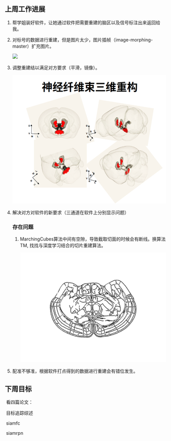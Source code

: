 ## 上周工作进展                                 

1. 帮学姐装好软件，让她通过软件把需要重建的脑区以及信号标注出来返回给我。

2. 对标号的数据进行重建，但是图片太少，图片插帧（image-morphing-master）扩充图片。

   ![](/home/lei/Downloads/output/s82_to_s83.gif)

3. 调整重建结以满足对方要求（平滑，镜像）。

   ![](./image/screenshot.png)

4. 解决对方对软件的新要求（三通道在软件上分别显示问题）

   ### 存在问题

   1. MarchingCubes算法中间有空隙，导致截取切面的时候会有断线。换算法TM, 找找与深度学习结合的切片重建算法。

      ![](./image/a1.png)

2.  配准不够准，根据软件打点得到的数据进行重建会有错位发生。

## 下周目标

​    看四篇论文：

​    目标追踪综述

​    siamfc

​    siamrpn
